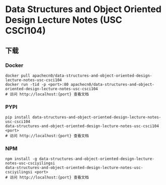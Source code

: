 # Data Structures and Object Oriented Design Lecture Notes (USC CSCI104)

## 下载

### Docker

```
docker pull apachecn0/data-structures-and-object-oriented-design-lecture-notes-usc-csci104
docker run -tid -p <port>:80 apachecn0/data-structures-and-object-oriented-design-lecture-notes-usc-csci104
# 访问 http://localhost:{port} 查看文档
```

### PYPI

```
pip install data-structures-and-object-oriented-design-lecture-notes-usc-csci104
data-structures-and-object-oriented-design-lecture-notes-usc-csci104 <port>
# 访问 http://localhost:{port} 查看文档
```

### NPM

```
npm install -g data-structures-and-object-oriented-design-lecture-notes-usc-csciyilingsi
data-structures-and-object-oriented-design-lecture-notes-usc-csciyilingsi <port>
# 访问 http://localhost:{port} 查看文档
```